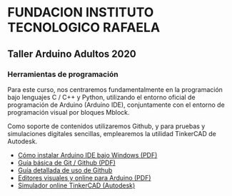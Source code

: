 <h1><b>FUNDACION INSTITUTO TECNOLOGICO RAFAELA</b></h1>
<h2><b>Taller Arduino Adultos 2020</b></h2>

<h3>Herramientas de programación</h3>

Para este curso, nos centraremos fundamentalmente en la programación bajo lenguajes C / C++ y Python, utilizando el entorno oficial de programación de Arduino (Arduino IDE), conjuntamente con el entorno de programación visual por bloques Mblock.

Como soporte de contenidos utilizaremos Github, y para pruebas y simulaciones digitales sencillas, emplearemos la utilidad TinkerCAD de Autodesk.

<ul>
	<li>
		<a href="/herramientas/arduino_ide_win.pdf">Cómo instalar Arduino IDE bajo Windows (PDF)</a>
	</li>
	<li>
		<a href="/herramientas/git_github.pdf">Guía básica de Git / Github (PDF)</a>
	</li>
	<li>
		<a href="https://opentechschool.github.io/social-coding/">Guía detallada de uso de Github</a>
	</li>
	<li>
		<a href="/herramientas/editores_online_visual.pdf">Editores visuales y online para Arduino (PDF)</a>
	</li>
	<li>
		<a href="https://tinkercad.com/dashboard" target="_blank" rel="noopener">Simulador online TinkerCAD (Autodesk)</a>
	</li>
</ul>
